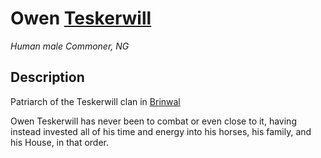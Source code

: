 # Owen [Teskerwill](/Organizations/Houses/Teskerwill.md)
*Human male Commoner, NG*

## Description
Patriarch of the Teskerwill clan in [Brinwal](/Cities/Brinwal.md)

Owen Teskerwill has never been to combat or even close to it, having instead invested all of his time and energy into his horses, his family, and his House, in that order.
